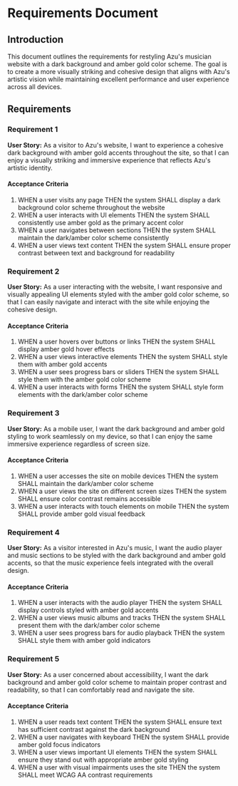 # Requirements Document

## Introduction

This document outlines the requirements for restyling Azu's musician website with a dark background and amber gold color scheme. The goal is to create a more visually striking and cohesive design that aligns with Azu's artistic vision while maintaining excellent performance and user experience across all devices.

## Requirements

### Requirement 1

**User Story:** As a visitor to Azu's website, I want to experience a cohesive dark background with amber gold accents throughout the site, so that I can enjoy a visually striking and immersive experience that reflects Azu's artistic identity.

#### Acceptance Criteria

1. WHEN a user visits any page THEN the system SHALL display a dark background color scheme throughout the website
2. WHEN a user interacts with UI elements THEN the system SHALL consistently use amber gold as the primary accent color
3. WHEN a user navigates between sections THEN the system SHALL maintain the dark/amber color scheme consistently
4. WHEN a user views text content THEN the system SHALL ensure proper contrast between text and background for readability

### Requirement 2

**User Story:** As a user interacting with the website, I want responsive and visually appealing UI elements styled with the amber gold color scheme, so that I can easily navigate and interact with the site while enjoying the cohesive design.

#### Acceptance Criteria

1. WHEN a user hovers over buttons or links THEN the system SHALL display amber gold hover effects
2. WHEN a user views interactive elements THEN the system SHALL style them with amber gold accents
3. WHEN a user sees progress bars or sliders THEN the system SHALL style them with the amber gold color scheme
4. WHEN a user interacts with forms THEN the system SHALL style form elements with the dark/amber color scheme

### Requirement 3

**User Story:** As a mobile user, I want the dark background and amber gold styling to work seamlessly on my device, so that I can enjoy the same immersive experience regardless of screen size.

#### Acceptance Criteria

1. WHEN a user accesses the site on mobile devices THEN the system SHALL maintain the dark/amber color scheme
2. WHEN a user views the site on different screen sizes THEN the system SHALL ensure color contrast remains accessible
3. WHEN a user interacts with touch elements on mobile THEN the system SHALL provide amber gold visual feedback

### Requirement 4

**User Story:** As a visitor interested in Azu's music, I want the audio player and music sections to be styled with the dark background and amber gold accents, so that the music experience feels integrated with the overall design.

#### Acceptance Criteria

1. WHEN a user interacts with the audio player THEN the system SHALL display controls styled with amber gold accents
2. WHEN a user views music albums and tracks THEN the system SHALL present them with the dark/amber color scheme
3. WHEN a user sees progress bars for audio playback THEN the system SHALL style them with amber gold indicators

### Requirement 5

**User Story:** As a user concerned about accessibility, I want the dark background and amber gold color scheme to maintain proper contrast and readability, so that I can comfortably read and navigate the site.

#### Acceptance Criteria

1. WHEN a user reads text content THEN the system SHALL ensure text has sufficient contrast against the dark background
2. WHEN a user navigates with keyboard THEN the system SHALL provide amber gold focus indicators
3. WHEN a user views important UI elements THEN the system SHALL ensure they stand out with appropriate amber gold styling
4. WHEN a user with visual impairments uses the site THEN the system SHALL meet WCAG AA contrast requirements